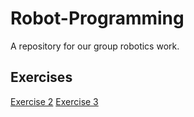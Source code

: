 # Robot-Programming
A repository for our group robotics work.

## Exercises
[Exercise 2]
[Exercise 3]

[Exercise 2]: https://github.com/ChrisLane/Robot-Programming/tree/master/src/rp/Exercise/Ex2
[Exercise 3]: https://github.com/ChrisLane/Robot-Programming/tree/master/src/rp/Exercise/Ex3
